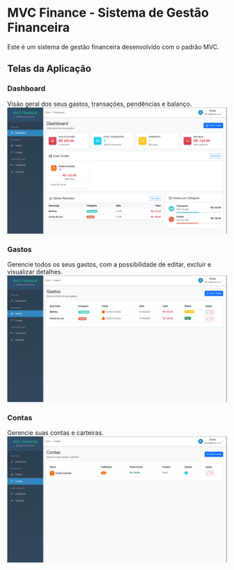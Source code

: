 # MVC Finance - Sistema de Gestão Financeira

Este é um sistema de gestão financeira desenvolvido com o padrão MVC.

## Telas da Aplicação

### Dashboard
Visão geral dos seus gastos, transações, pendências e balanço.
![Dashboard](wwwroot/images/home-dashboard.png)

### Gastos
Gerencie todos os seus gastos, com a possibilidade de editar, excluir e visualizar detalhes.
![Gastos](wwwroot/images/gastos.png)

### Contas
Gerencie suas contas e carteiras.
![Contas](wwwroot/images/contas.png)
